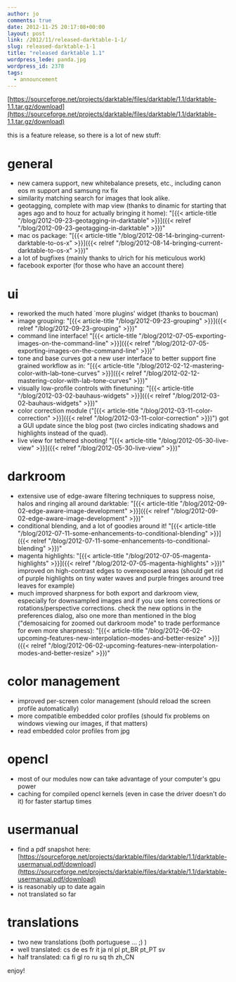 ```yaml
---
author: jo
comments: true
date: 2012-11-25 20:17:08+00:00
layout: post
link: /2012/11/released-darktable-1-1/
slug: released-darktable-1-1
title: "released darktable 1.1"
wordpress_lede: panda.jpg
wordpress_id: 2378
tags:
  - announcement
---
```

[https://sourceforge.net/projects/darktable/files/darktable/1.1/darktable-1.1.tar.gz/download](https://sourceforge.net/projects/darktable/files/darktable/1.1/darktable-1.1.tar.gz/download)

this is a feature release, so there is a lot of new stuff:

# general

* new camera support, new whitebalance presets, etc., including canon eos m support and samsung nx fix
* similarity matching search for images that look alike.
* geotagging, complete with map view (thanks to dinamic for starting that ages ago and to houz for actually bringing it home): "[{{< article-title "/blog/2012-09-23-geotagging-in-darktable" >}}]({{< relref "/blog/2012-09-23-geotagging-in-darktable" >}})"
* mac os package: "[{{< article-title "/blog/2012-08-14-bringing-current-darktable-to-os-x" >}}]({{< relref "/blog/2012-08-14-bringing-current-darktable-to-os-x" >}})"
* a lot of bugfixes (mainly thanks to ulrich for his meticulous work)
* facebook exporter (for those who have an account there)

# ui

* reworked the much hated `more plugins' widget (thanks to boucman)
* image grouping: "[{{< article-title "/blog/2012-09-23-grouping" >}}]({{< relref "/blog/2012-09-23-grouping" >}})"
* command line interface! "[{{< article-title "/blog/2012-07-05-exporting-images-on-the-command-line" >}}]({{< relref "/blog/2012-07-05-exporting-images-on-the-command-line" >}})"
* tone and base curves got a new user interface to better support fine grained workflow as in: "[{{< article-title "/blog/2012-02-12-mastering-color-with-lab-tone-curves" >}}]({{< relref "/blog/2012-02-12-mastering-color-with-lab-tone-curves" >}})"
* visually low-profile controls with finetuning: "[{{< article-title "/blog/2012-03-02-bauhaus-widgets" >}}]({{< relref "/blog/2012-03-02-bauhaus-widgets" >}})"
* color correction module ("[{{< article-title "/blog/2012-03-11-color-correction" >}}]({{< relref "/blog/2012-03-11-color-correction" >}})") got a GUI update since the blog post (two circles indicating shadows and highlights instead of the quad).
* live view for tethered shooting! "[{{< article-title "/blog/2012-05-30-live-view" >}}]({{< relref "/blog/2012-05-30-live-view" >}})"

# darkroom

* extensive use of edge-aware filtering techniques to suppress noise, halos and ringing all around darktable: "[{{< article-title "/blog/2012-09-02-edge-aware-image-development" >}}]({{< relref "/blog/2012-09-02-edge-aware-image-development" >}})"
* conditional blending, and a lot of goodies around it! "[{{< article-title "/blog/2012-07-11-some-enhancements-to-conditional-blending" >}}]({{< relref "/blog/2012-07-11-some-enhancements-to-conditional-blending" >}})"
* magenta highlights: "[{{< article-title "/blog/2012-07-05-magenta-highlights" >}}]({{< relref "/blog/2012-07-05-magenta-highlights" >}})" improved on high-contrast edges to overexposed areas (should get rid of purple highlights on tiny water waves and purple fringes around tree leaves for example)
* much improved sharpness for both export and darkroom view, especially for downsampled images and if you use lens corrections or rotations/perspective corrections. check the new options in the preferences dialog, also one more than mentioned in the blog ("demosaicing for zoomed out darkroom mode" to trade performance for even more sharpness): "[{{< article-title "/blog/2012-06-02-upcoming-features-new-interpolation-modes-and-better-resize" >}}]({{< relref "/blog/2012-06-02-upcoming-features-new-interpolation-modes-and-better-resize" >}})"

# color management

* improved per-screen color management (should reload the screen profile automatically)
* more compatible embedded color profiles (should fix problems on windows viewing our images, if that matters)
* read embedded color profiles from jpg

# opencl

* most of our modules now can take advantage of your computer's gpu power
* caching for compiled opencl kernels (even in case the driver doesn't do it) for faster startup times

# usermanual

* find a pdf snapshot here: [https://sourceforge.net/projects/darktable/files/darktable/1.1/darktable-usermanual.pdf/download](https://sourceforge.net/projects/darktable/files/darktable/1.1/darktable-usermanual.pdf/download)
* is reasonably up to date again
* not translated so far

# translations

* two new translations (both portuguese ... ;) )
* well translated: cs de es fr it ja nl pl pt_BR pt_PT sv
* half translated: ca fi gl ro ru sq th zh_CN

enjoy!
